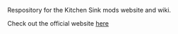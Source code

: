 Respository for the Kitchen Sink mods website and wiki.

Check out the official website [here](https://ajaxxxxxxxx.github.io/)
